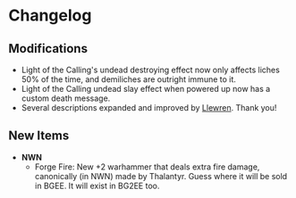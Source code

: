 # Changelog

## Modifications

- Light of the Calling's undead destroying effect now only affects liches 50% of the time, and demiliches are outright immune to it.
- Light of the Calling undead slay effect when powered up now has a custom death message.
- Several descriptions expanded and improved by [Llewren](https://github.com/Llewren). Thank you!

## New Items

- **NWN**
  - Forge Fire: New +2 warhammer that deals extra fire damage, canonically (in NWN) made by Thalantyr. Guess where it will be sold in BGEE. It will exist in BG2EE too.
